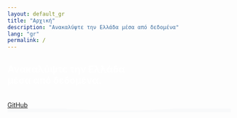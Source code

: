 ```yaml
---
layout: default_gr
title: "Αρχική"
description: "Ανακαλύψτε την Ελλάδα μέσα από δεδομένα"
lang: "gr"
permalink: /
---
```

<section class="bg-half-260 d-table w-100" style="background: url('{{ site.baseurl }}/assets/bg.webp') center center;">
    <div class="bg-overlay"></div>
    <div class="container">
        <div class="row justify-content-center">
            <div class="col-12 text-center">
                <div class="title-heading mt-4">
                    <h1 style="color:white;">Ανακαλύψτε την Ελλάδα<br> μέσα από δεδομένα.</h1>
                    <br>
                    <a href="https://github.com/justdataplease/dataforgreece/blob/main/Readme.md" target="_blank" class="btn-custom">GitHub</a>
                </div>
            </div>
        </div>
    </div>
</section>
<div class="position-relative">
    <div class="shape overflow-hidden text-color-white">
        <svg viewBox="0 0 2880 48" fill="none" xmlns="http://www.w3.org/2000/svg">
            <path d="M0 48H1437.5H2880V0H2160C1442.5 52 720 0 720 0H0V48Z" fill="#F8F9FA"></path>
        </svg>
    </div>
</div>